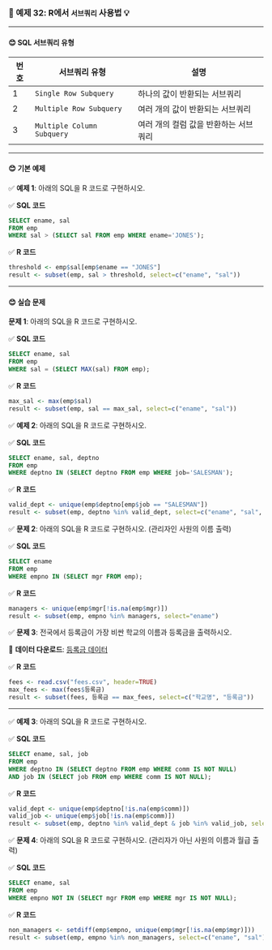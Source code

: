 ### 🎯 예제 32: R에서 `서브쿼리` 사용법 💡

---

#### **😊 SQL 서브쿼리 유형**

| 번호 | 서브쿼리 유형                     | 설명 |
|----|------------------------|------|
| 1  | `Single Row Subquery`  | 하나의 값이 반환되는 서브쿼리 |
| 2  | `Multiple Row Subquery` | 여러 개의 값이 반환되는 서브쿼리 |
| 3  | `Multiple Column Subquery` | 여러 개의 컬럼 값을 반환하는 서브쿼리 |

---

#### **😊 기본 예제**

✅ **예제 1**: 아래의 SQL을 R 코드로 구현하시오.

✅ **SQL 코드**
```sql
SELECT ename, sal
FROM emp
WHERE sal > (SELECT sal FROM emp WHERE ename='JONES');
```

✅ **R 코드**
```r
threshold <- emp$sal[emp$ename == "JONES"]
result <- subset(emp, sal > threshold, select=c("ename", "sal"))
```

---

#### **😊 실습 문제**

**문제 1**: 아래의 SQL을 R 코드로 구현하시오.

✅ **SQL 코드**
```sql
SELECT ename, sal
FROM emp
WHERE sal = (SELECT MAX(sal) FROM emp);
```

✅ **R 코드**
```r
max_sal <- max(emp$sal)
result <- subset(emp, sal == max_sal, select=c("ename", "sal"))
```

✅ **예제 2**: 아래의 SQL을 R 코드로 구현하시오.

✅ **SQL 코드**
```sql
SELECT ename, sal, deptno
FROM emp
WHERE deptno IN (SELECT deptno FROM emp WHERE job='SALESMAN');
```

✅ **R 코드**
```r
valid_dept <- unique(emp$deptno[emp$job == "SALESMAN"])
result <- subset(emp, deptno %in% valid_dept, select=c("ename", "sal", "deptno"))
```

✅ **문제 2**: 아래의 SQL을 R 코드로 구현하시오. (관리자인 사원의 이름 출력)

✅ **SQL 코드**
```sql
SELECT ename
FROM emp
WHERE empno IN (SELECT mgr FROM emp);
```

✅ **R 코드**
```r
managers <- unique(emp$mgr[!is.na(emp$mgr)])
result <- subset(emp, empno %in% managers, select="ename")
```

✅ **문제 3**: 전국에서 등록금이 가장 비싼 학교의 이름과 등록금을 출력하시오.

📌 **데이터 다운로드**: [등록금 데이터](https://cafe.daum.net/oracleoracle/Soei/29)

✅ **R 코드**
```r
fees <- read.csv("fees.csv", header=TRUE)
max_fees <- max(fees$등록금)
result <- subset(fees, 등록금 == max_fees, select=c("학교명", "등록금"))
```

---

✅ **예제 3**: 아래의 SQL을 R 코드로 구현하시오.

✅ **SQL 코드**
```sql
SELECT ename, sal, job
FROM emp
WHERE deptno IN (SELECT deptno FROM emp WHERE comm IS NOT NULL)
AND job IN (SELECT job FROM emp WHERE comm IS NOT NULL);
```

✅ **R 코드**
```r
valid_dept <- unique(emp$deptno[!is.na(emp$comm)])
valid_job <- unique(emp$job[!is.na(emp$comm)])
result <- subset(emp, deptno %in% valid_dept & job %in% valid_job, select=c("ename", "sal", "job"))
```

✅ **문제 4**: 아래의 SQL을 R 코드로 구현하시오. (관리자가 아닌 사원의 이름과 월급 출력)

✅ **SQL 코드**
```sql
SELECT ename, sal
FROM emp
WHERE empno NOT IN (SELECT mgr FROM emp WHERE mgr IS NOT NULL);
```

✅ **R 코드**
```r
non_managers <- setdiff(emp$empno, unique(emp$mgr[!is.na(emp$mgr)]))
result <- subset(emp, empno %in% non_managers, select=c("ename", "sal"))
```
